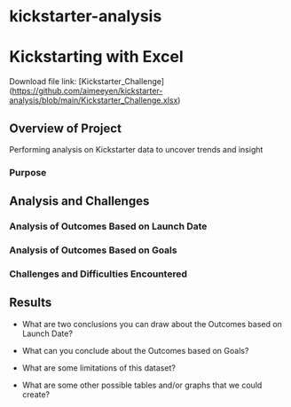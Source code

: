 # kickstarter-analysis


# Kickstarting with Excel
Download file link: [Kickstarter_Challenge] (https://github.com/aimeeyen/kickstarter-analysis/blob/main/Kickstarter_Challenge.xlsx)
## Overview of Project
Performing analysis on Kickstarter data to uncover trends and insight

### Purpose


## Analysis and Challenges

### Analysis of Outcomes Based on Launch Date

### Analysis of Outcomes Based on Goals

### Challenges and Difficulties Encountered

## Results

- What are two conclusions you can draw about the Outcomes based on Launch Date?

- What can you conclude about the Outcomes based on Goals?

- What are some limitations of this dataset?

- What are some other possible tables and/or graphs that we could create?
